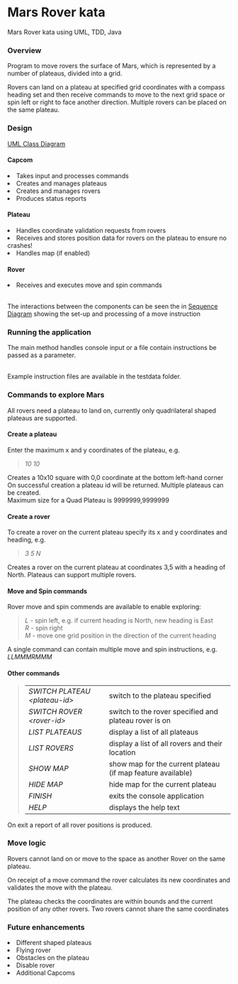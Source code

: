 # Mars Rover kata
Mars Rover kata using UML, TDD, Java

### Overview
Program to move rovers the surface of Mars, which is represented by a number of plateaus, divided into a grid.
<p>Rovers can land on a plateau at specified grid coordinates with a compass heading set and then receive commands 
to move to the next grid space or spin left or right to face another direction.
Multiple rovers can be placed on the same plateau. 

### Design
[UML Class Diagram](https://github.com/probert999/mars-rover/blob/main/uml/MarsRoverClassDiagram.png)

#### Capcom
<li>Takes input and processes commands 
<li>Creates and manages plateaus
<li>Creates and manages rovers
<li>Produces status reports

#### Plateau
<li>Handles coordinate validation requests from rovers
<li>Receives and stores position data for rovers on the plateau to ensure no crashes!
<li>Handles map (if enabled)

#### Rover
<li>Receives and executes move and spin commands

<br>The interactions between the components can be seen the in 
[Sequence Diagram](https://github.com/probert999/mars-rover/blob/main/uml/MarsRoverSequenceDiagram.png)
showing the set-up and processing of a move instruction


### Running the application
The main method handles console input or a file contain instructions be passed as a parameter.

<br>Example instruction files are available in the testdata folder.

### Commands to explore Mars
All rovers need a plateau to land on, currently only quadrilateral shaped plateaus are supported.

#### Create a plateau 
Enter the maximum x and y coordinates of the plateau, e.g.

><i>10 10</i>    

Creates a 10x10 square with 0,0 coordinate at the bottom left-hand corner
<BR>On successful creation a plateau id will be returned. Multiple plateaus can be created.
<BR>Maximum size for a Quad Plateau is 9999999,9999999

#### Create a rover
To create a rover on the current plateau specify its x and y coordinates and heading, e.g.

><i>3 5 N</i>

Creates a rover on the current plateau at coordinates 3,5 with a heading of North.
Plateaus can support multiple rovers.

#### Move and Spin commands 
Rover move and spin commends are available to enable exploring:
><i>L</i> - spin left, e.g. if current heading is North, new heading is East
><br><i>R</i> - spin right
><br><i>M</i> - move one grid position in the direction of the current heading

A single command can contain multiple move and spin instructions, e.g. <i>LLMMMRMMM</i>

#### Other commands
<blockquote>
<table>
<tr><td><i>SWITCH PLATEAU &lt;plateau-id&gt;</i></td><td>switch to the plateau specified</td></tr>
<tr><td><i>SWITCH ROVER &lt;rover-id&gt;</i></td><td>switch to the rover specified and plateau rover is on</td></tr>
<tr><td><i>LIST PLATEAUS</i></td><td>display a list of all plateaus</td></tr>
<tr><td><i>LIST ROVERS</i></td><td>display a list of all rovers and their location</td></tr>
<tr><td><i>SHOW MAP</i></td><td>show map for the current plateau (if map feature available)</td></tr>
<tr><td><i>HIDE MAP</i></td><td>hide map for the current plateau</td></tr>
<tr><td><i>FINISH</i></td><td>exits the console application</td></tr>
<tr><td><i>HELP</i></td><td>displays the help text</td></tr>
</table>
</blockquote>

On exit a report of all rover positions is produced.

### Move logic
Rovers cannot land on or move to the space as another Rover on the same plateau.  

On receipt of a move command the rover calculates its new coordinates and validates the move with the plateau.

The plateau checks the coordinates are within bounds and the current position of any other rovers. Two rovers cannot share the same coordinates


### Future enhancements
<li>Different shaped plateaus
<li>Flying rover
<li>Obstacles on the plateau
<li>Disable rover
<li>Additional Capcoms